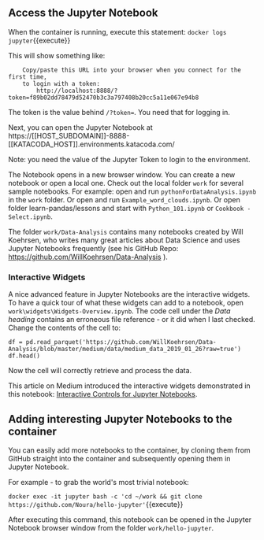 ## Access the Jupyter Notebook

When the container is running, execute this statement:
`docker logs jupyter`{{execute}}

This will show something like:
```
    Copy/paste this URL into your browser when you connect for the first time,
    to login with a token:
        http://localhost:8888/?token=f89b02dd78479d52470b3c3a797408b20cc5a11e067e94b8
```

The token is the value behind `/?token=`. You need that for logging in.

Next, you can open the Jupyter Notebook at
 https://[[HOST_SUBDOMAIN]]-8888-[[KATACODA_HOST]].environments.katacoda.com/

Note: you need the value of the Jupyter Token to login to the environment.

The Notebook opens in a new browser window. You can create a new notebook or open a local one. Check out the local folder `work` for several sample notebooks. For example: open and run `pythonForDataAnalysis.ipynb` in the `work` folder. Or open and run `Example_word_clouds.ipynb`. Or open folder learn-pandas/lessons and start with `Python_101.ipynb` or `Cookbook - Select.ipynb`.

The folder `work/Data-Analysis` contains many notebooks created by Will Koehrsen, who writes many great articles about Data Science and uses Jupyter Notebooks frequently (see his GitHub Repo: https://github.com/WillKoehrsen/Data-Analysis ).

### Interactive Widgets
A nice advanced feature in Jupyter Notebooks are the interactive widgets. To have a quick tour of what these widgets can add to a notebook, open `work\widgets\Widgets-Overview.ipynb`.
The code cell under the *Data heading* contains an erroneous file reference - or it did when I last checked. Change the contents of the cell to:
```
df = pd.read_parquet('https://github.com/WillKoehrsen/Data-Analysis/blob/master/medium/data/medium_data_2019_01_26?raw=true')
df.head()
```
Now the cell will correctly retrieve and process the data.

This article on Medium introduced the interactive widgets demonstrated in this notebook: [Interactive Controls for Jupyter Notebooks](https://link.medium.com/vXntNOep3T).

## Adding interesting Jupyter Notebooks to the container
You can easily add more notebooks to the container, by cloning them from GitHub straight into the container and subsequently opening them in Jupyter Notebook.

For example - to grab the world's most trivial notebook:

`docker exec -it jupyter bash -c 'cd ~/work && git clone https://github.com/Noura/hello-jupyter'`{{execute}}

After executing this command, this notebook can be opened in the Jupyter Notebook browser window from the folder `work/hello-jupyter`.
